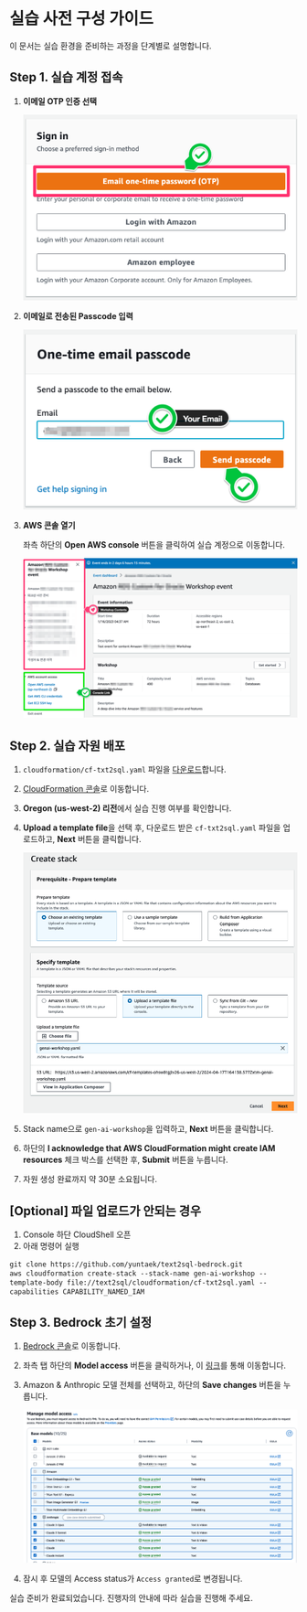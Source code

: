 # 실습 사전 구성 가이드

이 문서는 실습 환경을 준비하는 과정을 단계별로 설명합니다.

## Step 1. 실습 계정 접속

1. **이메일 OTP 인증 선택**

   ![OTP 인증](./images/Event_Engine_OTP.png)

2. **이메일로 전송된 Passcode 입력**

   ![Passcode 입력](./images/Event_Engine_New_Email.png)

3. **AWS 콘솔 열기**

   좌측 하단의 **Open AWS console** 버튼을 클릭하여 실습 계정으로 이동합니다.

   ![AWS 콘솔 로그인](./images/Event_Engine_Detail.png)

## Step 2. 실습 자원 배포

1. `cloudformation/cf-txt2sql.yaml` 파일을 [다운로드](https://github.com/dongjin-ml/text2sql/blob/main/cloudformation/cf-txt2sql.yaml)합니다.

2. [CloudFormation 콘솔](https://us-west-2.console.aws.amazon.com/cloudformation/home?region=us-west-2#/stacks/create)로 이동합니다.

3. **Oregon (us-west-2) 리전**에서 실습 진행 여부를 확인합니다.

4. **Upload a template file**을 선택 후, 다운로드 받은 `cf-txt2sql.yaml` 파일을 업로드하고, **Next** 버튼을 클릭합니다.
   
   ![CloudFormation Template Upload](./images/CloudFormation-1.png)

5. Stack name으로 `gen-ai-workshop`을 입력하고, **Next** 버튼을 클릭합니다.

6. 하단의 **I acknowledge that AWS CloudFormation might create IAM resources** 체크 박스를 선택한 후, **Submit** 버튼을 누릅니다.

7. 자원 생성 완료까지 약 30분 소요됩니다.

## [Optional] 파일 업로드가 안되는 경우
1. Console 하단 CloudShell 오픈
2. 아래 명령어 실행
```shell
git clone https://github.com/yuntaek/text2sql-bedrock.git
aws cloudformation create-stack --stack-name gen-ai-workshop --template-body file://text2sql/cloudformation/cf-txt2sql.yaml --capabilities CAPABILITY_NAMED_IAM
```


## Step 3. Bedrock 초기 설정

1. [Bedrock 콘솔](https://us-west-2.console.aws.amazon.com/bedrock/home?region=us-west-2#/)로 이동합니다.

2. 좌측 탭 하단의 **Model access** 버튼을 클릭하거나, 이 [링크](https://us-west-2.console.aws.amazon.com/bedrock/home?region=us-west-2#/modelaccess)를 통해 이동합니다.

3. Amazon & Anthropic 모델 전체를 선택하고, 하단의 **Save changes** 버튼을 누릅니다.
   
   ![모델 액세스 설정](./images/Model-Access.png)

4. 잠시 후 모델의 Access status가 `Access granted`로 변경됩니다.

실습 준비가 완료되었습니다. 진행자의 안내에 따라 실습을 진행해 주세요.

